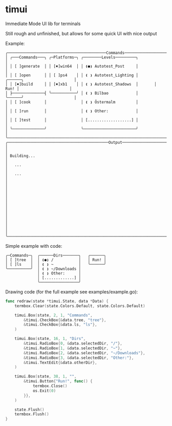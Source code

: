 # timui
Immediate Mode UI lib for terminals

Still rough and unfinished, but allows for some quick UI with nice output

Example:

    ╭───────────────────────────────────────────Commands───────────────────────────────────────────╮
    │ ╭───Commands───╮ ╭─Platforms─╮ ╭────────Levels─────────╮                                     │
    │ │ [ ]generate  │ │ [✖]win64  │ │ ❪●❫ Autotest_Post     │                                     │
    │ │ [ ]open      │ │ [ ]ps4    │ │ ❪ ❫ Autotest_Lighting │       ╭──────╮                      │
    │ │ [✖]build     │ │ [✖]xb1    │ │ ❪ ❫ Autotest_Shadows  │       │ Run! │                      │
    │ ⎬──────────────⎨ ╰───────────╯ │ ❪ ❫ Bilbao            │       ╰──────╯                      │
    │ │ [ ]cook      │               │ ❪ ❫ Östermalm         │                                     │
    │ │ [ ]run       │               │ ❪ ❫ Other:            │                                     │
    │ │ [ ]test      │               │ [...................] │                                     │
    │ ╰──────────────╯               ╰───────────────────────╯                                     │
    ╰──────────────────────────────────────────────────────────────────────────────────────────────╯
    ╭────────────────────────────────────────────Output────────────────────────────────────────────╮
    │                                                                                              │
    │ Building...                                                                                  │
    │   ...                                                                                        │
    │   ...                                                                                        │
    │                                                                                              │
    │                                                                                              │
    │                                                                                              │
    │                                                                                              │
    │                                                                                              │
    │                                                                                              │
    ╰──────────────────────────────────────────────────────────────────────────────────────────────╯

Simple example with code:

    ╭─Commands─╮  ╭──────Dirs───────╮   ╭──────╮
    │ [ ]tree  │  │ ❪●❫ /           │   │ Run! │
    │ [ ]ls    │  │ ❪ ❫ ~           │   ╰──────╯
    ╰──────────╯  │ ❪ ❫ ~/Downloads │
                  │ ❪ ❫ Other:      │
                  │ [.............] │
                  ╰─────────────────╯

Drawing code (for the full example see examples/example.go):

```go
func redraw(state *timui.State, data *Data) {
	termbox.Clear(state.Colors.Default, state.Colors.Default)

	timui.Box(state, 2, 1, "Commands",
		&timui.CheckBox{&data.tree, "tree"},
		&timui.CheckBox{&data.ls, "ls"},
	)

	timui.Box(state, 16, 1, "Dirs",
		&timui.RadioBox{0, &data.selectedDir, "/"},
		&timui.RadioBox{1, &data.selectedDir, "~"},
		&timui.RadioBox{2, &data.selectedDir, "~/Downloads"},
		&timui.RadioBox{3, &data.selectedDir, "Other:"},
		&timui.TextEdit{&data.otherDir},
	)

	timui.Box(state, 38, 1, "",
		&timui.Button{"Run!", func() {
			termbox.Close()
			os.Exit(0)
		}},
	)

	state.Flush()
	termbox.Flush()
}
```

